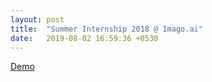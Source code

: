 ```yaml
---
layout: post
title:  "Summer Internship 2018 @ Imago.ai"
date:   2019-08-02 16:59:36 +0530
---
```



<a href="http://bidaf.imago.ai/"> Demo </a>
